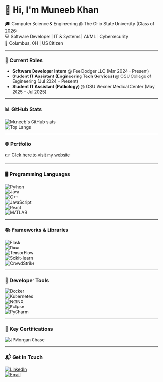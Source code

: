 # 👋 Hi, I'm Muneeb Khan  

🎓 Computer Science & Engineering @ The Ohio State University (Class of 2026)  
💻 Software Developer | IT & Systems | AI/ML | Cybersecurity  
📍 Columbus, OH | US Citizen  

---

### 🚀 Current Roles
- **Software Developer Intern** @ Fee Dodger LLC (Mar 2024 – Present)  
- **Student IT Assistant (Engineering Tech Services)** @ OSU College of Engineering (Jul 2024 – Present)  
- **Student IT Assistant (Pathology)** @ OSU Wexner Medical Center (May 2025 – Jul 2025)  

---

### 📊 GitHub Stats  
![Muneeb's GitHub stats](https://github-readme-stats.vercel.app/api?username=mkhan2050&show_icons=true&theme=radical)  
![Top Langs](https://github-readme-stats.vercel.app/api/top-langs/?username=mkhan2050&layout=compact&theme=radical)  

---

### 🌐 Portfolio
👉 [Click here to visit my website](YOUR_WEBSITE_LINK_HERE)  

---

### 🖥️ Programming Languages  
![Python](https://img.shields.io/badge/Python-3776AB?style=for-the-badge&logo=python&logoColor=white)  
![Java](https://img.shields.io/badge/Java-007396?style=for-the-badge&logo=java&logoColor=white)  
![C++](https://img.shields.io/badge/C++-00599C?style=for-the-badge&logo=c%2B%2B&logoColor=white)  
![JavaScript](https://img.shields.io/badge/JavaScript-F7DF1E?style=for-the-badge&logo=javascript&logoColor=black)  
![React](https://img.shields.io/badge/React-20232A?style=for-the-badge&logo=react&logoColor=61DAFB)  
![MATLAB](https://img.shields.io/badge/MATLAB-0076A8?style=for-the-badge&logo=mathworks&logoColor=white)  

---

### 📚 Frameworks & Libraries  
![Flask](https://img.shields.io/badge/Flask-000000?style=for-the-badge&logo=flask&logoColor=white)  
![Rasa](https://img.shields.io/badge/Rasa-5A17EE?style=for-the-badge&logo=rasa&logoColor=white)  
![TensorFlow](https://img.shields.io/badge/TensorFlow-FF6F00?style=for-the-badge&logo=tensorflow&logoColor=white)  
![Scikit-learn](https://img.shields.io/badge/scikit--learn-F7931E?style=for-the-badge&logo=scikitlearn&logoColor=white)  
![CrowdStrike](https://img.shields.io/badge/CrowdStrike-E30613?style=for-the-badge&logo=crowdstrike&logoColor=white)  

---

### 🔧 Developer Tools  
![Docker](https://img.shields.io/badge/Docker-2496ED?style=for-the-badge&logo=docker&logoColor=white)  
![Kubernetes](https://img.shields.io/badge/Kubernetes-326CE5?style=for-the-badge&logo=kubernetes&logoColor=white)  
![NGINX](https://img.shields.io/badge/NGINX-009639?style=for-the-badge&logo=nginx&logoColor=white)  
![Eclipse](https://img.shields.io/badge/Eclipse-2C2255?style=for-the-badge&logo=eclipse&logoColor=white)  
![PyCharm](https://img.shields.io/badge/PyCharm-000000?style=for-the-badge&logo=pycharm&logoColor=white)  

---

### 🏅 Key Certifications  
![JPMorgan Chase](https://img.shields.io/badge/JPMorgan%20Chase-Software%20Engineering%20Simulation-964B00?style=for-the-badge)  

---

### 📬 Get in Touch  
[![LinkedIn](https://img.shields.io/badge/LinkedIn-0077B5?style=for-the-badge&logo=linkedin&logoColor=white)](https://www.linkedin.com/in/muneeb-khan-3090a6290/)  
[![Email](https://img.shields.io/badge/Email-D14836?style=for-the-badge&logo=gmail&logoColor=white)](mailto:muneebk5824@gmail.com)  
